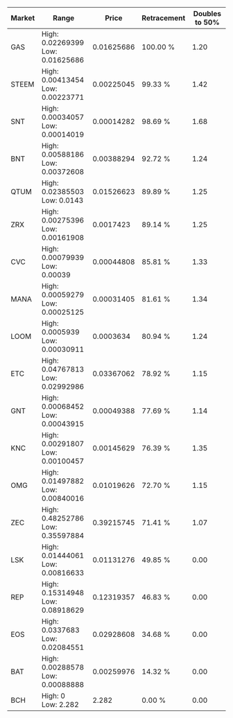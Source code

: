 | Market | Range | Price| Retracement | Doubles to 50% |
| --- | --- | --- | --- | --- |
| GAS | High: 0.02269399<br />Low: 0.01625686 | 0.01625686 | 100.00 % | 1.20 |
| STEEM | High: 0.00413454<br />Low: 0.00223771 | 0.00225045 | 99.33 % | 1.42 |
| SNT | High: 0.00034057<br />Low: 0.00014019 | 0.00014282 | 98.69 % | 1.68 |
| BNT | High: 0.00588186<br />Low: 0.00372608 | 0.00388294 | 92.72 % | 1.24 |
| QTUM | High: 0.02385503<br />Low: 0.0143 | 0.01526623 | 89.89 % | 1.25 |
| ZRX | High: 0.00275396<br />Low: 0.00161908 | 0.0017423 | 89.14 % | 1.25 |
| CVC | High: 0.00079939<br />Low: 0.00039 | 0.00044808 | 85.81 % | 1.33 |
| MANA | High: 0.00059279<br />Low: 0.00025125 | 0.00031405 | 81.61 % | 1.34 |
| LOOM | High: 0.0005939<br />Low: 0.00030911 | 0.0003634 | 80.94 % | 1.24 |
| ETC | High: 0.04767813<br />Low: 0.02992986 | 0.03367062 | 78.92 % | 1.15 |
| GNT | High: 0.00068452<br />Low: 0.00043915 | 0.00049388 | 77.69 % | 1.14 |
| KNC | High: 0.00291807<br />Low: 0.00100457 | 0.00145629 | 76.39 % | 1.35 |
| OMG | High: 0.01497882<br />Low: 0.00840016 | 0.01019626 | 72.70 % | 1.15 |
| ZEC | High: 0.48252786<br />Low: 0.35597884 | 0.39215745 | 71.41 % | 1.07 |
| LSK | High: 0.01444061<br />Low: 0.00816633 | 0.01131276 | 49.85 % | 0.00 |
| REP | High: 0.15314948<br />Low: 0.08918629 | 0.12319357 | 46.83 % | 0.00 |
| EOS | High: 0.0337683<br />Low: 0.02084551 | 0.02928608 | 34.68 % | 0.00 |
| BAT | High: 0.00288578<br />Low: 0.00088888 | 0.00259976 | 14.32 % | 0.00 |
| BCH | High: 0<br />Low: 2.282 | 2.282 | 0.00 % | 0.00 |
